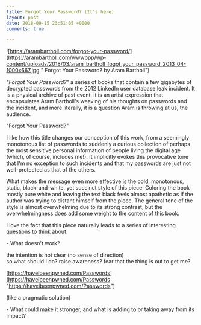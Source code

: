 ```yaml
---
title: Forgot Your Password? (It's here)
layout: post
date: 2018-09-15 23:51:05 +0000
comments: true

---
```

![https://arambartholl.com/forgot-your-password/](https://arambartholl.com/wwwppp/wp-content/uploads/2018/03/aram_bartholl_fogot_your_password_2013_04-1000x667.jpg " Forgot Your Password? by Aram Bartholl")

_"Forgot Your Password?"_ a series of books that contain a few gigabytes of decrypted passwords from the 2012 LinkedIn user database leak incident. It is a physical archive of  past event, it is an artist expression that encapsulates Aram Bartholl's weaving of his thoughts on passwords and the incident, and more literally, it is a question Aram is throwing at us, the audience. 

"Forgot Your Password?" 

I like how this title changes our conception of this work, from a seemingly monotonous list of passwords to suddenly a curious collection of perhaps the most sensitive personal information of people living the digital age (which, of course, includes me!). It implicitly evokes this provocative tone that I'm no exception to such incidents and that my passwords are just not well-protected as that of the others. 

What makes the message even more effective is the cold,  monotonous, static, black-and-white, yet succinct style of this piece. Coloring the book mostly pure white and leaving the text black feels almost apathetic as if the author was trying to distant himself from the piece. The general tone of the style is almost overwhelming due to its strong contrast, but the overwhelmingness does add some weight to the content of this book.

I love the fact that this piece naturally leads to a series of interesting questions to think about.

\- What doesn't work?

the intention is not clear (no sense of direction)  
so what should I do? raise awareness? fear that the thing is out to get me?

[https://haveibeenpwned.com/Passwords](https://haveibeenpwned.com/Passwords "https://haveibeenpwned.com/Passwords")

(like a pragmatic solution)

\- What could make it stronger, and what is adding to or taking away from its impact?